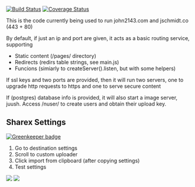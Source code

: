 [![Build Status](https://travis-ci.org/John2143/john2143.com.svg?branch=master)](https://travis-ci.org/John2143/john2143.com)
[![Coverage Status](https://coveralls.io/repos/github/John2143/john2143.com/badge.svg?branch=master)](https://coveralls.io/github/John2143/john2143.com?branch=master)

This is the code currently being used to run john2143.com and jschmidt.co (443 + 80)

By default, if just an ip and port are given, it acts as a basic routing service, supporting

 - Static content (/pages/ directory)
 - Redirects (redirs table strings, see main.js)
 - Funcions (simiarly to createServer().listen, but with some helpers)

If ssl keys and two ports are provided, then it will run two servers, one to
upgrade http requests to https and one to serve secure content

If (postgres) database info is provided, it will also start a image server,
juush. Access /nuser/<name> to create users and obtain their upload key.

## Sharex Settings

[![Greenkeeper badge](https://badges.greenkeeper.io/John2143658709/john2143.com.svg)](https://greenkeeper.io/)
 1. Go to destination settings
 2. Scroll to custom uploader
 3. Click import from clipboard (after copying settings)
 4. Test settings

![](https://john2143.com/f/1LXy.png)
![](https://john2143.com/f/9rd6.png)
